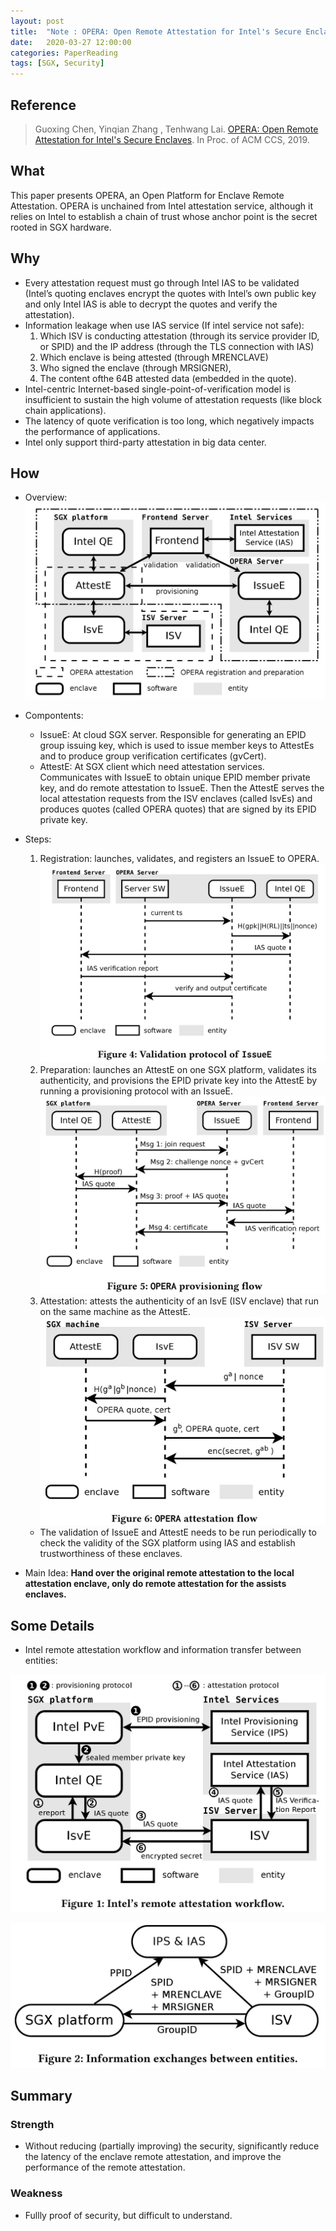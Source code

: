 ```yaml
---
layout: post
title:  "Note : OPERA: Open Remote Attestation for Intel's Secure Enclaves"
date:   2020-03-27 12:00:00
categories: PaperReading
tags: [SGX, Security]
---
```


## Reference

> Guoxing  Chen, Yinqian  Zhang , Tenhwang  Lai. [OPERA: Open Remote Attestation for Intel's Secure Enclaves](https://dl.acm.org/doi/pdf/10.1145/3319535.3354220?download=true). In Proc. of ACM CCS, 2019.

## What

This paper presents OPERA, an Open Platform for Enclave Remote Attestation. OPERA is unchained from Intel attestation service, although it relies on Intel to establish a chain of trust whose anchor point is the secret rooted in SGX hardware.
<!-- more -->

## Why

* Every attestation request must go through Intel IAS to be validated (Intel’s quoting enclaves encrypt the quotes with Intel’s own public key and only Intel IAS is able to decrypt the quotes and verify the attestation).
* Information leakage when use IAS service (If intel service not safe):
    1. Which ISV is conducting attestation (through its service provider ID, or SPID) and the IP address (through the TLS connection with IAS)
    2. Which enclave is being attested (through MRENCLAVE)
    3. Who signed the enclave (through MRSIGNER), 
    4. The content ofthe 64B attested data (embedded in the quote).
* Intel-centric Internet-based single-point-of-verification model is insufficient to sustain the high volume of attestation requests (like block chain applications).
* The latency of quote verification is too long, which negatively impacts the performance of applications.
* Intel only support third-party attestation in big data center.

## How

* Overview:
![OPERA overview](img/paperReading/SGX-OPERA-Overview.jpg)

* Compontents:
    * IssueE: At cloud SGX server. Responsible for generating an EPID group issuing key, which is used to issue member keys to AttestEs and to produce group verification certificates (gvCert).
    * AttestE: At SGX client which need attestation services. Communicates with IssueE to obtain unique EPID member private key, and do remote attestation to IssueE. Then the AttestE serves the local attestation requests from the ISV enclaves (called IsvEs) and produces quotes (called OPERA quotes) that are signed by its EPID private key.
* Steps:
    1. Registration: launches, validates, and registers an IssueE to OPERA.
    ![Registration](img/paperReading/OPERA-1.jpg)
    2. Preparation: launches an AttestE on one SGX platform, validates its authenticity, and provisions the EPID private key into the AttestE by running a provisioning protocol with an IssueE.
    ![Preparation](img/paperReading/OPERA-2.jpg)
    3. Attestation: attests the authenticity of an IsvE (ISV enclave) that run on the same machine as the AttestE.
    ![Attestation](img/paperReading/OPERA-3.jpg)
    * The validation of IssueE and AttestE needs to be run periodically to check the validity of the SGX platform using IAS and establish trustworthiness of these enclaves.
* Main Idea: **Hand over the original remote attestation to the local attestation enclave, only do remote attestation for the assists enclaves.**

## Some Details

* Intel remote attestation workflow and information transfer between entities:

![RA workflow](img/paperReading/SGX-RA-1.jpg)

![RA data transfer](img/paperReading/SGX-RA-2.jpg)

## Summary

### Strength

* Without reducing (partially improving) the security, significantly reduce the latency of the enclave remote attestation, and improve the performance of the remote attestation.

### Weakness

* Fullly proof of security, but difficult to understand.
